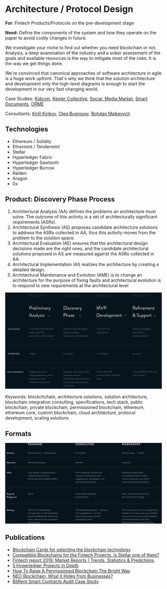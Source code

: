 # Architecture / Protocol Design

**For:** Fintech Products/Protocols on the pre-development stage

**Need:** Define the components of the system and how they operate on the paper to avoid costly changes in future. 

We investigate your niche to find out whether you need blockchain or not. Analysis, a deep examination of the industry and a sober assessment of the goals and available resources is the way to mitigate most of the risks. It is the way we get things done.

We're convinced that canonical approaches of software architecture in agile is a huge work upfront. That's why we think that the solution architecture and development only the high-level diagrams is enough to start the development in our very fast changing world. 

Case Studies: [Kidcoin](../case-studies/kidcoin.md), [Kepler Collective](../case-studies/kepler-collective.md), [Social. Media Market](../case-studies/social.-media-market.md), [Smart Documents](../case-studies/smart-documents.md), [ORME](../case-studies/orme.md)

Consultants: [Kirill Kirikov](../organization/credentials-wip/kirill-kirikov.md), [Oleg Bugrovoy](../organization/credentials-wip/oleg-bugrovoy.md), [Bohdan Malkevych](../organization/credentials-wip/bohdan-malkevych.md)

## Technologies

* Ethereum / Solidity
* Ethermint / Tendermint
* Stellar
* Hyperledger Fabric
* Hyperledger Sawtooth
* Hyperledger Burrow
* Raiden
* Aragon
* 0x

## Product: Discovery Phase Process

1. Architectural Analysis \(AA\) defines the problems an architecture must solve. The outcome of this activity is a set of architecturally significant requirements \(ASRs\).
2. Architectural Synthesis \(AS\) proposes candidate architecture solutions to address the ASRs collected in AA, thus this activity moves from the problem to the solution space.
3. Architectural Evaluation \(AE\) ensures that the architectural design decisions made are the right ones, and the candidate architectural solutions proposed in AS are measured against the ASRs collected in AA.
4. Architectural Implementation \(AI\) realizes the architecture by creating a detailed design.
5. Architectural Maintenance and Evolution \(AME\) is to change an architecture for the purpose of fixing faults and architectural evolution is to respond to new requirements at the architectural level

![](../.gitbook/assets/image%20%2834%29.png)

Keywords: blockchchain, architecture solutions, solution architecture, blockchain integration consulting, specifications, tech stack, public blockchain, private blockchain, permissioned blockchain, ethereum, ethereum core, custom blockchain, cloud architecture, protocol development, scaling solutions

## Formats

![](../.gitbook/assets/image%20%2822%29.png)

## Publications

* [Blockchain Cards for selecting the blockchain technology](https://4irelabs.com/blockchain_cards)
* [Compatible Blockchains for the Fintech Projects. Is Stellar one of them?](https://4irelabs.com/blockchain-fintech-stellar)
* [Fintech report 2019: Market Reports \| Trends, Statistics‎ & Predictions](https://4irelabs.com/fintech-report)
* [5 Hyperledger Projects In Depth](https://medium.com/practical-blockchain/5-hyperledger-projects-in-depth-3d14c41f902b)
* [How To Raise A Permissioned Blockchain The Bright Way](https://medium.com/practical-blockchain/how-to-raise-a-permissioned-blockchain-the-bright-way-fb90230538ba)
* [NEO Blockchain: What it Hides from Businesses?](https://medium.com/practical-blockchain/neo-blockchain-what-it-hides-from-businesses-13853f169e9b)
* [BitRent Smart Contracts Audit Case Study](https://medium.com/practical-blockchain/bitrent-smart-contracts-audit-case-study-d7d61a34e9f7)

